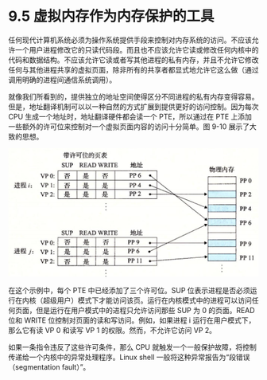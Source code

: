 # 9.5 虚拟内存作为内存保护的工具

任何现代计算机系统必须为操作系统提供手段来控制对内存系统的访问。不应该允许一个用户进程修改它的只读代码段。而且也不应该允许它读或修改任何内核中的代码和数据结构。不应该允许它读或者写其他进程的私有内存，并且不允许它修改任何与其他进程共享的虚拟页面，除非所有的共享者都显式地允许它这么做（通过调用明确的进程间通信系统调用）。

就像我们所看到的，提供独立的地址空间使得区分不同进程的私有内存变得容易。但是，地址翻译机制可以以一种自然的方式扩展到提供更好的访问控制。因为每次 CPU 生成一个地址时，地址翻译硬件都会读一个 PTE，所以通过在 PTE 上添加一些额外的许可位来控制对一个虚拟页面内容的访问十分简单。图 9-10 展示了大致的思想。

![&#x56FE; 9-10 &#x7528;&#x865A;&#x62DF;&#x5185;&#x5B58;&#x6765;&#x63D0;&#x4F9B;&#x9875;&#x9762;&#x7EA7;&#x7684;&#x5185;&#x5B58;&#x4FDD;&#x62A4;](../../.gitbook/assets/0910-yong-xu-ni-nei-cun-lai-ti-gong-ye-mian-ji-de-nei-cun-bao-hu-.png)

在这个示例中，每个 PTE 中已经添加了三个许可位。SUP 位表示进程是否必须运行在内核（超级用户）模式下才能访问该页。运行在内核模式中的进程可以访问任何页面，但是运行在用户模式中的进程只允许访问那些 SUP 为 0 的页面。READ 位和 WRITE 位控制对页面的读和写访问。例如，如果进程 i 运行在用户模式下，那么它有读 VP 0 和读写 VP 1 的权限。然而，不允许它访问 VP 2。

如果一条指令违反了这些许可条件，那么 CPU 就触发一个一般保护故障，将控制传递给一个内核中的异常处理程序。Linux shell 一般将这种异常报告为“段错误（segmentation fault）”。

